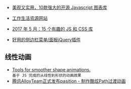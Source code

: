 * [美观又实用，10款强大的开源 Javascript 图表库](https://my.oschina.net/editorial-story/blog/844876)

* [工作生活资源网站](http://www.suchso.com/)

* [2017 年 5 月：15 个有趣的 JS 和 CSS 库](https://zhuanlan.zhihu.com/p/26771146d)

* [好用的侧边栏菜单/面板jQuery插件](http://www.shejidaren.com/slider-menu-jquery-plugins.html)

## 线性动画
* [Tools for smoother shape animations.](https://github.com/veltman/flubber)<br/>
`基于 JS 完成的从线性到形状的动画效果`
* [腾讯AlloyTeam正式发布pasition - 制作酷炫Path过渡动画](https://github.com/AlloyTeam/pasition)
